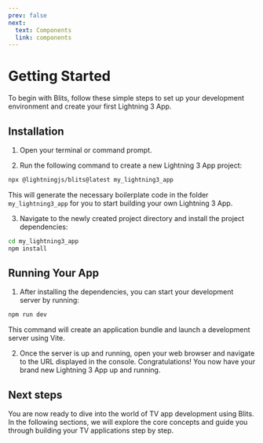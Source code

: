 ```yaml
---
prev: false
next:
  text: Components
  link: components
---
```


# Getting Started

To begin with Blits, follow these simple steps to set up your development environment and create your first Lightning 3 App.

## Installation

1. Open your terminal or command prompt.

2. Run the following command to create a new Lightning 3 App project:

```bash
npx @lightningjs/blits@latest my_lightning3_app
```

This will generate the necessary boilerplate code in the folder `my_lightning3_app` for you to start building your own Lightning 3 App.

3. Navigate to the newly created project directory and install the project dependencies:

```bash
cd my_lightning3_app
npm install
```

## Running Your App

1. After installing the dependencies, you can start your development server by running:

```bash
npm run dev
```

This command will create an application bundle and launch a development server using Vite.

2. Once the server is up and running, open your web browser and navigate to the URL displayed in the console. Congratulations! You now have your brand new Lightning 3 App up and running.

## Next steps

You are now ready to dive into the world of TV app development using Blits. In the following sections, we will explore the core concepts and guide you through building your TV applications step by step.
